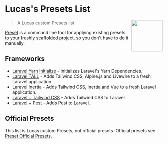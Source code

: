 # Lucas's Presets List

[<img src="https://raw.githubusercontent.com/use-preset/awesome-presets/master/preset-logo.svg" align="right" width="100">](https://usepreset.dev)

> A Lucas custom Presets list

[Preset](https://usepreset.dev/) is a command line tool for applying existing presets to your freshly scaffolded project, so you don't have to do it manually.

## Frameworks

* [Laravel Yarn Initialize](https://github.com/ycs77/preset-laravel-yarn) - Initializes Laravel's Yarn Dependencies.
* [Laravel TALL](https://github.com/ycs77/preset-laravel-tall) - Adds Tailwind CSS, Alpine.js and Livewire to a fresh Laravel application.
* [Laravel Inertia](https://github.com/ycs77/preset-laravel-inertia) - Adds Tailwind CSS, Inertia and Vue to a fresh Laravel application.
* [Laravel + Tailwind CSS](https://github.com/ycs77/preset-laravel-tailwindcss) - Adds Tailwind CSS to Laravel.
* [Laravel + Pest](https://github.com/ycs77/preset-laravel-pest) - Adds Pest to Laravel.

## Official Presets

This list is Lucas custom Presets, not official presets. Official presets see [Preset Official Presets](https://github.com/use-preset/awesome-presets).
